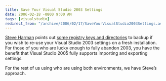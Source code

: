 ```yaml
---
title: Save Your Visual Studio 2003 Settings
date: 2006-02-18 -0800 9:00 AM
tags: [visualstudio]
redirect_from: "/archive/2006/02/17/SaveYourVisualStudio2003Settings.aspx/"
---
```


[Steve Harman](http://stevenharman.net/blog/ "Steve Harman's Blog")
points out [some registry keys and
directories](http://stevenharman.net/blog/archive/2006/02/19/ImportExportVS2003Settings.aspx "How To Save VS.NET 2003 Settings")
to backup if you wish to re-use your Visual Studio 2003 settings on a
fresh installation. For those of you who are lucky enough to fully
abandon 2003, you have the benefit that Visual Studio 2005 fully
supports importing and exporting settings.

For the rest of us using who are using both environments, we have
Steve’s approach.

